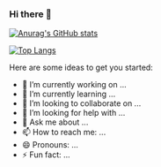 ### Hi there 👋

[![Anurag's GitHub stats](https://github-readme-stats.vercel.app/api?username=kimhaechang1)](https://github.com/anuraghazra/github-readme-stats)


[![Top Langs](https://github-readme-stats.vercel.app/api/top-langs/?username=kimhaechang1)](https://github.com/anuraghazra/github-readme-stats)


Here are some ideas to get you started:

- 🔭 I’m currently working on ...
- 🌱 I’m currently learning ...
- 👯 I’m looking to collaborate on ...
- 🤔 I’m looking for help with ...
- 💬 Ask me about ...
- 📫 How to reach me: ...
- 😄 Pronouns: ...
- ⚡ Fun fact: ...

